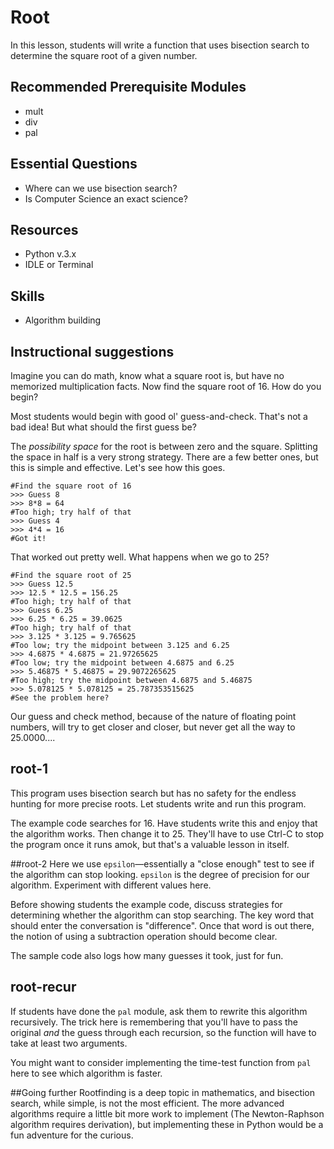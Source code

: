 # Root
In this lesson, students will write a function that uses bisection search to determine the square root of a given number.

## Recommended Prerequisite Modules
* mult
* div
* pal

## Essential Questions
* Where can we use bisection search?
* Is Computer Science an exact science?

## Resources
* Python v.3.x
* IDLE or Terminal

## Skills
* Algorithm building

## Instructional suggestions
Imagine you can do math, know what a square root is, but have no memorized multiplication facts. Now find the square root of 16. How do you begin?

Most students would begin with good ol' guess-and-check. That's not a bad idea! But what should the first guess be?

The *possibility space* for the root is between zero and the square. Splitting the space in half is a very strong strategy. There are a few better ones, but this is simple and effective. Let's see how this goes.

    #Find the square root of 16
    >>> Guess 8
    >>> 8*8 = 64
    #Too high; try half of that
    >>> Guess 4
    >>> 4*4 = 16
    #Got it!

That worked out pretty well. What happens when we go to 25?

    #Find the square root of 25
    >>> Guess 12.5
    >>> 12.5 * 12.5 = 156.25
    #Too high; try half of that
    >>> Guess 6.25
    >>> 6.25 * 6.25 = 39.0625
    #Too high; try half of that
    >>> 3.125 * 3.125 = 9.765625
    #Too low; try the midpoint between 3.125 and 6.25
    >>> 4.6875 * 4.6875 = 21.97265625
    #Too low; try the midpoint between 4.6875 and 6.25
    >>> 5.46875 * 5.46875 = 29.9072265625
    #Too high; try the midpoint between 4.6875 and 5.46875
    >>> 5.078125 * 5.078125 = 25.787353515625
    #See the problem here?

Our guess and check method, because of the nature of floating point numbers, will try to get closer and closer, but never get all the way to 25.0000....

## root-1
This program uses bisection search but has no safety for the endless hunting for more precise roots. Let students write and run this program.

The example code searches for 16. Have students write this and enjoy that the algorithm works. Then change it to 25. They'll have to use Ctrl-C to stop the program once it runs amok, but that's a valuable lesson in itself.

##root-2
Here we use `epsilon`—essentially a "close enough" test to see if the algorithm can stop looking. `epsilon` is the degree of precision for our algorithm. Experiment with different values here.

Before showing students the example code, discuss strategies for determining whether the algorithm can stop searching. The key word that should enter the conversation is "difference". Once that word is out there, the notion of using a subtraction operation should become clear.

The sample code also logs how many guesses it took, just for fun.

## root-recur
If students have done the `pal` module, ask them to rewrite this algorithm recursively. The trick here is remembering that you'll have to pass the original *and* the guess through each recursion, so the function will have to take at least two arguments.

You might want to consider implementing the time-test function from `pal` here to see which algorithm is faster.

##Going further
Rootfinding is a deep topic in mathematics, and bisection search, while simple, is not the most efficient. The more advanced algorithms require a little bit more work to implement (The Newton-Raphson algorithm requires derivation), but implementing these in Python would be a fun adventure for the curious.
